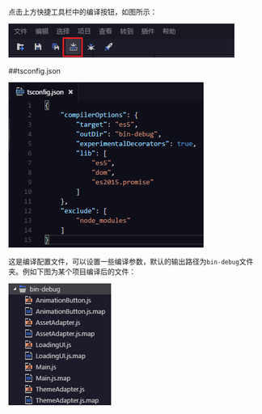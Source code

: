 
点击上方快捷工具栏中的编译按钮，如图所示：

![](1.png)

##tsconfig.json

![](2.png)

这是编译配置文件，可以设置一些编译参数，默认的输出路径为`bin-debug`文件夹。例如下图为某个项目编译后的文件：

![](3.png)